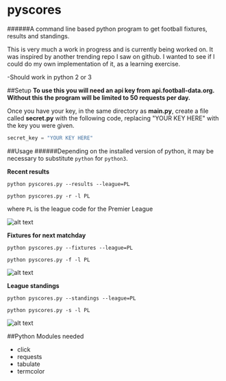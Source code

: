 # pyscores
######A command line based python program to get football fixtures, results and standings.

This is very much a work in progress and is currently being worked on. It was inspired by another trending repo I saw on github. I wanted to see if I could do my own implementation of it, as a learning exercise.

-Should work in python 2 or 3

##Setup
**To use this you will need an api key from api.football-data.org. Without this the program will be limited to 50 requests per day.**

Once you have your key, in the same directory as __main.py__, create a file called __secret.py__ with the following code, replacing "YOUR KEY HERE" with the key you were given.
```python
secret_key = "YOUR KEY HERE"
```
##Usage
######Depending on the installed version of python, it may be necessary to substitute `python` for `python3`.

**Recent results**
```
python pyscores.py --results --league=PL
```
```
python pyscores.py -r -l PL
```
where ` PL ` is the league code for the Premier League

![alt text](http://i.imgur.com/z9sCEXi.png "Results Output")

**Fixtures for next matchday**
```
python pyscores.py --fixtures --league=PL
```
```
python pyscores.py -f -l PL
```
![alt text](http://i.imgur.com/1YqY0vp.png "Fixtures Output")

**League standings**
```
python pyscores.py --standings --league=PL
```
```
python pyscores.py -s -l PL
```
![alt text](http://i.imgur.com/DgvLRyN.png "Standings Output")


##Python Modules needed
* click
* requests
* tabulate
* termcolor
